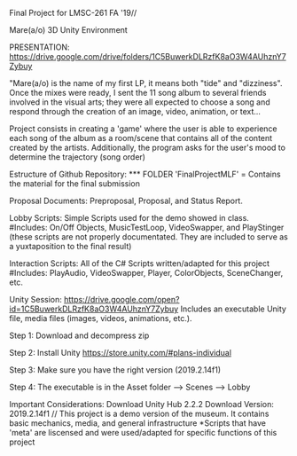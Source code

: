 Final Project for LMSC-261 FA '19//

Mare(a/o) 3D Unity Environment

PRESENTATION: https://drive.google.com/drive/folders/1C5BuwerkDLRzfK8aO3W4AUhznY7Zybuy

"Mare(a/o) is the name of my first LP, it means both "tide" and "dizziness". Once the mixes were ready, I sent the 11 song album to several friends involved in the visual arts; they were all expected to choose a song and respond through the creation of an image, video, animation, or text...

Project consists in creating a 'game' where the user is able to experience each song of the album as a room/scene that contains all of the content created by the artists. Additionally, the program asks for the user's mood to determine the trajectory (song order)

Estructure of Github Repository: 
*** FOLDER 'FinalProjectMLF' = Contains the material for the final submission

Proposal Documents: Preproposal, Proposal, and Status Report.

Lobby Scripts: Simple Scripts used for the demo showed in class. #Includes: On/Off Objects, MusicTestLoop, VideoSwapper, and PlayStinger (these scripts are not properly documentated. They are included to serve as a yuxtaposition to the final result)

Interaction Scripts: All of the C# Scripts written/adapted for this project #Includes: PlayAudio, VideoSwapper, Player, ColorObjects, SceneChanger, etc.

Unity Session: https://drive.google.com/open?id=1C5BuwerkDLRzfK8aO3W4AUhznY7Zybuy
Includes an executable Unity file, media files (images, videos, animations, etc.).

Step 1: Download and decompress zip

Step 2: Install Unity https://store.unity.com/#plans-individual

Step 3: Make sure you have the right version (2019.2.14f1)

Step 4:  The executable is in the Asset folder --> Scenes --> Lobby





Important Considerations: Download Unity Hub 2.2.2 Download Version: 2019.2.14f1 // This project is a demo version of the museum. It contains basic mechanics, media, and general infrastructure
*Scripts that have 'meta' are liscensed and were used/adapted for specific functions of this project 
